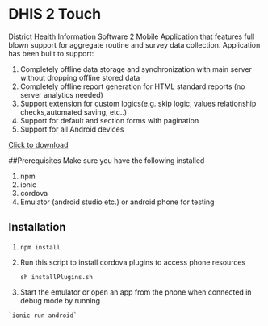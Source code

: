 # DHIS 2 Touch
<p>District Health Information Software 2 Mobile Application that features full blown support for aggregate routine and survey data collection.
Application has been built to support:</p>
<ol>
<li>Completely offline data storage and synchronization with main server without dropping offline stored data</li>
<li>Completely offline report generation for HTML standard reports (no server analytics needed)</li>
<li>Support extension for custom logics(e.g. skip logic, values relationship checks,automated saving, etc..)</li>
<li>Support for default and section forms with pagination </li>
<li>Support for all Android devices</li>
</ol>
<a  target="_blank" href="https://play.google.com/store/apps/details?id=com.hipstz.dhis2.dhis2touch">Click to download</a>

##Prerequisites
  Make sure you have the following installed
  
  1. npm
  2. ionic
  3. cordova
  4. Emulator (android studio etc.) or android phone for testing
  
## Installation

  1.  `npm install`
  
  2. Run this script to install cordova plugins to access phone resources
    
     `sh installPlugins.sh`
     
  3. Start the emulator or open an app from the phone when connected in debug mode by running
  
    `ionic run android`

